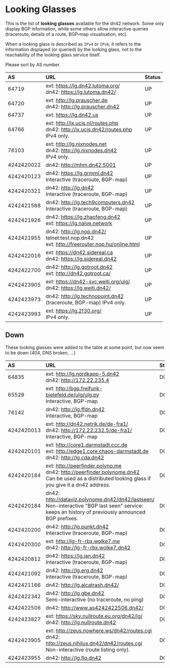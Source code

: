 # Looking Glasses

This is the list of **looking glasses** available for the dn42 network. Some only display BGP information, while some others allow interactive queries (traceroute, details of a route, BGP-map visualisation, etc).

When a looking glass is described as `IPv4` or `IPv6`, it refers to the information displayed (or queried) by the looking glass, not to the reachability of the looking glass service itself.

Please sort by AS number.

| AS | URL | Status |
|:-- |:--- |:------ |
| 64719 | ext: https://lg.dn42.lutoma.org/ <br> dn42: https://lg.lutoma.dn42/ | UP |
| 64720 | ext: http://lg.prauscher.de <br> dn42: http://lg.prauscher.dn42 | UP |
| 64737 | ext: https://lg.dn42.us | UP |
| 64766 | ext: http://ix.ucis.nl/routes.php <br> dn42: http://ix.ucis.dn42/routes.php <br> IPv4 only. | UP |
| 76103 | ext: http://lg.nixnodes.net <br> dn42: http://lg.nixnodes.dn42 <br> IPv4 only. | UP |
| 4242420022 | dn42: http://mhm.dn42:5001 | UP |
| 4242420123 | dn42: https://lg.grmml.dn42 <br> Interactive (traceroute, BGP-map) | UP |
| 4242420321 | dn42: http://lg.dn42 <br> Interactive (traceroute, BGP-map) | UP |
| 4242421588 | dn42: http://lg.tech9computers.dn42 <br> Interactive (traceroute, BGP-map) | UP |
| 4242421926 | dn42: https://lg.zhaofeng.dn42 <br> ext: https://lg.naive.network | UP |
| 4242421955 | dn42: http://lg.nop.dn42/ <br> telnet:test.nop.dn42 <br> ext: http://freerouter.nop.hu/online.html| UP |
| 4242422016 | ext: https://dn42.sidereal.ca <br> dn42: https://lg.sidereal.dn42 | UP |
| 4242422700 | dn42: http://lg.gotroot.dn42 <br> ext: http://dn42.gotroot.ca/ | UP |
| 4242423905 | ext: https://dn42-svc.weiti.org/ulg/ <br> dn42: https://lg.weiti.dn42/ | UP |
| 4242423973 | dn42: http://lg.technopoint.dn42 <br> (traceroute, BGP-map) IPv4 only. | UP | 
| 4242423993 | ext: https://lg.2f30.org/ <br> IPv4 only. | UP |


## Down

These looking glasses were added to the table at some point, but now seem to be down (404, DNS broken, …)


| AS | URL | Status |
|:-- |:--- |:------ |
| 64835 | ext: http://lg.nordkapp-5.dn42 <br> dn42: http://172.22.235.4 | DOWN |
| 65529 | ext: http://bgp.freifunk-bielefeld.de/ulg/ulg.py <br> Interactive, BGP-map | DOWN |
| 76142 | dn42: http://lg.ffdn.dn42 <br> Interactive, BGP-map | DOWN |
| 4242420013 | ext: http://dn42.netrik.de/de-fra1/ <br> dn42: http://172.22.232.5/de-fra1/ <br> Interactive, BGP-map | DOWN |
| 4242420101 | ext: http://core1.darmstadt.ccc.de <br> ext: http://edge1.core.chaos-darmstadt.de <br> dn42: http://lg.cda.dn42 | DOWN |
| 4242420184 | ext: http://peerfinder.polyno.me <br> dn42: http://peerfinder.polynome.dn42 <br> Can be used as a distributed looking glass if you give it a dn42 address. | DOWN |
| 4242420184 | dn42: http://dataviz.polynome.dn42/dn42/lastseen/ <br> Non-interactive "BGP last seen" service: keeps an history of previously announced BGP prefixes. | DOWN |
| 4242420200 | dn42: http://lg.punkt.dn42 <br> Interactive (traceroute, BGP-map) | DOWN |
| 4242420300 | ext: http://lg-fr-rbx.wolke7.me <br> dn42: http://lg-fr-rbx.wolke7.dn42 | DOWN |
| 4242420812 | dn42: https://lg.jan.dn42 <br> Interactive (traceroute, BGP-map) | DOWN |
| 4242421092 | dn42: http://lg.erg.dn42 <br> Interactive (traceroute, BGP-map) | DOWN |
| 4242421166 | dn42: http://lg.alcatrash.dn42/ | DOWN |
| 4242422342 | dn42: http://lg.gbe.dn42 <br> Semi-interactive (no traceroute, no ping) | DOWN |
| 4242422506 | dn42: http://www.as4242422506.dn42/ | DOWN |
| 4242423827 | ext: https://sky.nullroute.eu.org/dn42/lg/ <br> dn42: http://lg.nullroute.dn42 | DOWN |
| 4242423905 | ext: http://zeus.nowhere.ws/dn42/routes.cgi <br> dn42: http://zeus.nihilus.dn42/dn42/routes.cgi <br> Non-interactive (route listing only). | DOWN |
| 4242423955 | dn42: http://lg.flo.dn42 | DOWN |
